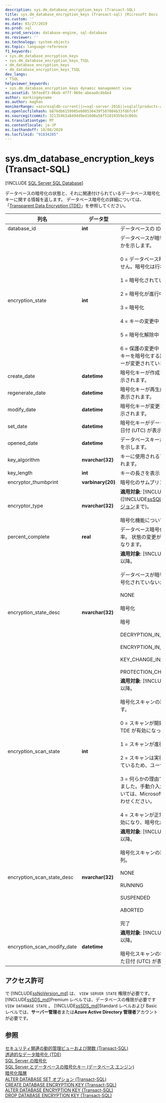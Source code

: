 ```yaml
---
description: sys.dm_database_encryption_keys (Transact-SQL)
title: sys.dm_database_encryption_keys (Transact-sql) |Microsoft Docs
ms.custom: ''
ms.date: 03/27/2019
ms.prod: sql
ms.prod_service: database-engine, sql-database
ms.reviewer: ''
ms.technology: system-objects
ms.topic: language-reference
f1_keywords:
- sys.dm_database_encryption_keys
- sys.dm_database_encryption_keys_TSQL
- dm_database_encryption_keys
- dm_database_encryption_keys_TSQL
dev_langs:
- TSQL
helpviewer_keywords:
- sys.dm_database_encryption_keys dynamic management view
ms.assetid: 56fee8f3-06eb-4fff-969e-abeaa0c4b8e4
author: markingmyname
ms.author: maghan
monikerRange: =azuresqldb-current||>=sql-server-2016||=sqlallproducts-allversions||>=sql-server-linux-2017||=azuresqldb-mi-current
ms.openlocfilehash: b876db6159985e600536439f587004b33fd6fc6f
ms.sourcegitcommit: 32135463a8494d9ed1600a58f51819359e3c09dc
ms.translationtype: MT
ms.contentlocale: ja-JP
ms.lasthandoff: 10/08/2020
ms.locfileid: "91834285"
---
```

# <a name="sysdm_database_encryption_keys-transact-sql"></a>sys.dm_database_encryption_keys (Transact-SQL)
[!INCLUDE [SQL Server SQL Database](../../includes/applies-to-version/sql-asdb.md)]

  データベースの暗号化の状態と、それに関連付けられているデータベース暗号化キーに関する情報を返します。 データベース暗号化の詳細については、「[Transparent Data Encryption &#40;TDE&#41;](../../relational-databases/security/encryption/transparent-data-encryption.md)」を参照してください。  
 
|列名|データ型|説明|  
|-----------------|---------------|-----------------|  
|database_id|**int**|データベースの ID です。|  
|encryption_state|**int**|データベースが暗号化されているかどうかを示します。<br /><br /> 0 = データベース暗号化キーは存在しません。暗号化は行われません。<br /><br /> 1 = 暗号化されていない<br /><br /> 2 = 暗号化が進行中<br /><br /> 3 = 暗号化<br /><br /> 4 = キーの変更中<br /><br /> 5 = 暗号化解除中<br /><br /> 6 = 保護の変更中 (データベース暗号化キーを暗号化する証明書または非対称キーが変更されています)|  
|create_date|**datetime**|暗号化キーが作成された日付 (UTC) が表示されます。|  
|regenerate_date|**datetime**|暗号化キーが再生成された日付 (UTC) が表示されます。|  
|modify_date|**datetime**|暗号化キーが変更された日付 (UTC) が表示されます。|  
|set_date|**datetime**|暗号化キーがデータベースに適用された日付 (UTC) が表示されます。|  
|opened_date|**datetime**|データベースキーが最後に開かれた日時を示します。|  
|key_algorithm|**nvarchar(32)**|キーに使用されるアルゴリズムが表示されます。|  
|key_length|**int**|キーの長さを表示します。|  
|encryptor_thumbprint|**varbinary(20)**|暗号化のサムプリントを表示します。|  
|encryptor_type|**nvarchar(32)**|**適用対象**: [!INCLUDE[ssNoVersion](../../includes/ssnoversion-md.md)] ([!INCLUDE[ssSQL11](../../includes/sssql11-md.md)] から [現在のバージョン](../../sql-server/what-s-new-in-sql-server-2016.md)まで)。<br /><br /> 暗号化機能について説明します。|  
|percent_complete|**real**|データベース暗号化状態の変更の完了率。 状態の変更がない場合、これは0になります。|
|encryption_state_desc|**nvarchar(32)**|**適用対象**: [!INCLUDE[sql-server-2019](../../includes/sssqlv15-md.md)] 以降。<br><br> データベースが暗号化されているか、暗号化されていないかを示す文字列。<br><br>NONE<br><br>暗号化<br><br>暗号<br><br>DECRYPTION_IN_PROGRESS<br><br>ENCRYPTION_IN_PROGRESS<br><br>KEY_CHANGE_IN_PROGRESS<br><br>PROTECTION_CHANGE_IN_PROGRESS|
|encryption_scan_state|**int**|**適用対象**: [!INCLUDE[sql-server-2019](../../includes/sssqlv15-md.md)] 以降。<br><br>暗号化スキャンの現在の状態を示します。 <br><br>0 = スキャンが開始されていません。 TDE が有効になっていません。<br><br>1 = スキャンが進行中です。<br><br>2 = スキャンは実行中ですが、中断されているため、ユーザーは再開できます。<br><br>3 = 何らかの理由でスキャンが中止されました。手動介入が必要です。 詳細については、Microsoft サポートにお問い合わせください。<br><br>4 = スキャンが正常に完了し、TDE が有効になり、暗号化が完了しました。|
|encryption_scan_state_desc|**nvarchar(32)**|**適用対象**: [!INCLUDE[sql-server-2019](../../includes/sssqlv15-md.md)] 以降。<br><br>暗号化スキャンの現在の状態を示す文字列。<br><br> NONE<br><br>RUNNING<br><br>SUSPENDED<br><br>ABORTED<br><br>完了|
|encryption_scan_modify_date|**datetime**|**適用対象**: [!INCLUDE[sql-server-2019](../../includes/sssqlv15-md.md)] 以降。<br><br> 暗号化スキャンの状態が最後に変更された日付 (UTC) が表示されます。|
  
## <a name="permissions"></a>アクセス許可

で [!INCLUDE[ssNoVersion_md](../../includes/ssnoversion-md.md)] は、 `VIEW SERVER STATE` 権限が必要です。   
[!INCLUDE[ssSDS_md](../../includes/sssds-md.md)]Premium レベルでは、データベースの権限が必要です `VIEW DATABASE STATE` 。 [!INCLUDE[ssSDS_md](../../includes/sssds-md.md)]Standard レベルおよび Basic レベルでは、**サーバー管理**者または**Azure Active Directory 管理者**アカウントが必要です。   

## <a name="see-also"></a>参照  

 [セキュリティ関連の動的管理ビューおよび関数 &#40;Transact-SQL&#41;](../../relational-databases/system-dynamic-management-views/security-related-dynamic-management-views-and-functions-transact-sql.md)   
 [透過的なデータ暗号化 &#40;TDE&#41;](../../relational-databases/security/encryption/transparent-data-encryption.md)   
 [SQL Server の暗号化](../../relational-databases/security/encryption/sql-server-encryption.md)   
 [SQL Server とデータベースの暗号化キー &#40;データベース エンジン&#41;](../../relational-databases/security/encryption/sql-server-and-database-encryption-keys-database-engine.md)   
 [暗号化階層](../../relational-databases/security/encryption/encryption-hierarchy.md)   
 [ALTER DATABASE SET オプション &#40;Transact-SQL&#41;](../../t-sql/statements/alter-database-transact-sql-set-options.md)   
 [CREATE DATABASE ENCRYPTION KEY &#40;Transact-SQL&#41;](../../t-sql/statements/create-database-encryption-key-transact-sql.md)   
 [ALTER DATABASE ENCRYPTION KEY &#40;Transact-SQL&#41;](../../t-sql/statements/alter-database-encryption-key-transact-sql.md)   
 [DROP DATABASE ENCRYPTION KEY &#40;Transact-SQL&#41;](../../t-sql/statements/drop-database-encryption-key-transact-sql.md)  
  
